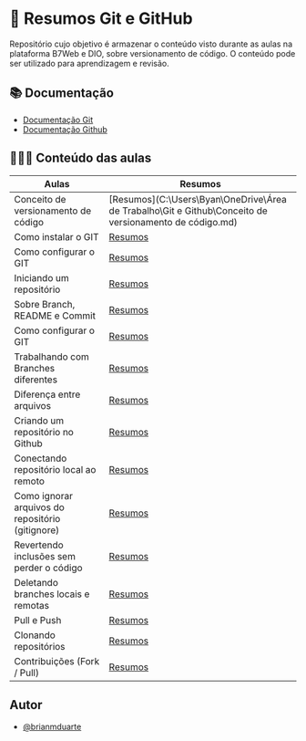 # 🔹 Resumos Git e GitHub

Repositório cujo objetivo é armazenar o conteúdo visto durante as aulas na plataforma B7Web e DIO, sobre versionamento de código. O conteúdo pode ser utilizado para aprendizagem e revisão.

## 📚 Documentação

- [Documentação Git](https://git-scm.com/doc)
- [Documentação Github](https://docs.github.com/en)

## 👨🏻‍💻 Conteúdo das aulas

| Aulas | Resumos |
|-------|------------|
| Conceito de versionamento de código | [Resumos](C:\Users\Byan\OneDrive\Área de Trabalho\Git e Github\Conceito de versionamento de código.md) |
| Como instalar o GIT | [Resumos]() |
| Como configurar o GIT | [Resumos]() |
| Iniciando um repositório | [Resumos]() |
| Sobre Branch, README e Commit | [Resumos]() |
| Como configurar o GIT | [Resumos]() |
| Trabalhando com Branches diferentes | [Resumos]() |
| Diferença entre arquivos | [Resumos]() |
| Criando um repositório no Github | [Resumos]() |
| Conectando repositório local ao remoto | [Resumos]() |
| Como ignorar arquivos do repositório (gitignore) | [Resumos]() |
| Revertendo inclusões sem perder o código | [Resumos]() |
| Deletando branches locais e remotas | [Resumos]() |
| Pull e Push| [Resumos]() |
| Clonando repositórios | [Resumos]() |
| Contribuições (Fork / Pull)| [Resumos]() |


## Autor

- [@brianmduarte](https://github.com/brianmduarte)




